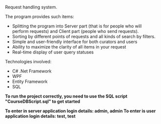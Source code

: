 Request handling system. 

The program provides such items:
- Splitting the program into Server part (that is for people who will perform requests) and Client part (people who send requests).
- Sorting by different points of requests and all kinds of search by filters.
- Simple and user-friendly interface for both curators and users
- Ability to maximize the clarity of all items in your request
- Real-time display of user query statuses

Technologies involved:
- C# .Net Framework
- WPF
- Entity Framework
- SQL

<b>To run the project correctly, you need to use the SQL script "CourseDBScript.sql" to get started<b/>

To enter in server application login details: admin, admin
To enter is user application login details: test, test
